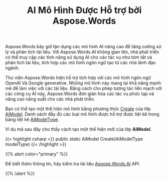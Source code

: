 ﻿---
title: AI Mô Hình Được Hỗ trợ bởi Aspose.Words
second_title: Aspose.Words cho .NET
articleTitle: Mô Hình AI Được Hỗ Trợ
linktitle: Mô Hình AI Được Hỗ Trợ
type: docs
weight: 10
description: "Aspose.Words đối với .NET hỗ trợ các mô hình OpenAI Và Google AI để tóm tắt và dịch tài liệu. Sử dụng Aspose.Words Với gpt-4o, gpt-4o mini, Gpt-4 Turbo, GPT-3.5 Turbo, Song Tử 1.5 Flash, Song tử 1.5 Flash-8b, Song tử 1.5 Pro."
url: /vi/net/supported-ai-models/
timestamp: 2024-11-26-12-00-00
---

Aspose.Words bây giờ tận dụng các mô hình AI nâng cao để tăng cường xử lý và phân tích tài liệu. Với Aspose.Words.AI không gian tên, nhà phát triển có thể truy cập các tính năng sử dụng AI cho các tác vụ như tóm tắt và phân tích tài liệu, tích hợp các mô hình ngôn ngữ tạo từ các nhà lãnh đạo ngành.

Thư viện Aspose.Words hiện hỗ trợ tích hợp với các mô hình ngôn ngữ OpenAI Và Google generative. Những mô hình này mang lại khả năng mạnh mẽ để làm việc với các tài liệu. Bằng cách cho phép tương tác liền mạch với các công cụ AI này, Aspose.Words đơn giản hóa các tác vụ phức tạp và nâng cao năng suất cho các nhà phát triển.

Bạn có thể tạo một thể hiện mô hình bằng phương thức [Create](https://reference.aspose.com/words/net/aspose.words.ai/aimodel/create/) của lớp [AiModel](https://reference.aspose.com/words/net/aspose.words.ai/aimodel/). Danh sách đầy đủ các loại mô hình được hỗ trợ được liệt kê trong bảng liệt kê [AiModelType](https://reference.aspose.com/words/net/aspose.words.ai/aimodeltype/).

Ví dụ mã sau đây cho thấy cách tạo một thể hiện mới của lớp **AiModel**.

{{< highlight csharp >}}
public static AiModel Create(AiModelType modelType)
{{< /highlight >}}

{{% alert color="primary" %}}

Để biết thêm thông tin, hãy kiểm tra tài liệu [Aspose.Words.AI](https://reference.aspose.com/words/net/aspose.words.ai/) API.

{{% /alert %}}